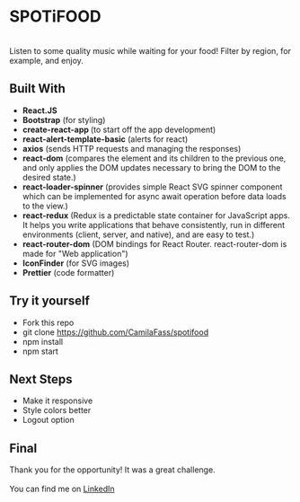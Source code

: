 # SPOTiFOOD

<br>
Listen to some quality music while waiting for your food! Filter by region, for example, and enjoy.
<br>

## Built With

- <b>React.JS</b>
- <b>Bootstrap</b> (for styling)
- <b>create-react-app </b>(to start off the app development)
- <b>react-alert-template-basic</b> (alerts for react)
- <b>axios</b> (sends HTTP requests and managing the responses)
- <b>react-dom</b> (compares the element and its children to the previous one, and only applies the DOM updates necessary to bring the DOM to the desired state.)
- <b>react-loader-spinner</b> (provides simple React SVG spinner component which can be implemented for async await operation before data loads to the view.)
- <b>react-redux</b> (Redux is a predictable state container for JavaScript apps. It helps you write applications that behave consistently, run in different environments (client, server, and native), and are easy to test.)
- <b>react-router-dom</b> (DOM bindings for React Router. react-router-dom is made for "Web application")
- <b>IconFinder</b> (for SVG images)
- <b>Prettier</b> (code formatter)

## Try it yourself

- Fork this repo
- git clone https://github.com/CamilaFass/spotifood
- npm install
- npm start

## Next Steps

- Make it responsive
- Style colors better
- Logout option

## Final

Thank you for the opportunity! It was a great challenge.
<br>
<br>
You can find me on <a href="https://www.linkedin.com/in/fassarella/" target="_blank">LinkedIn</a>
